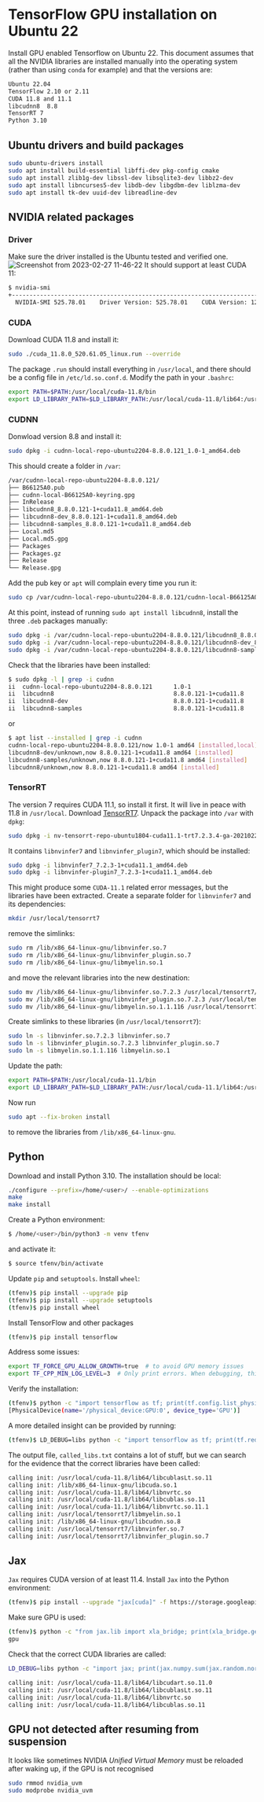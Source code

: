 # TensorFlow GPU installation on Ubuntu 22
Install GPU enabled Tensorflow on Ubuntu 22. This document assumes that all the NVIDIA libraries are installed manually into the operating system (rather than using `conda` for example) and that the versions are:
```bash
Ubuntu 22.04
TensorFlow 2.10 or 2.11
CUDA 11.8 and 11.1
libcudnn8  8.8
TensorRT 7
Python 3.10
```
## Ubuntu drivers and build packages
```bash
sudo ubuntu-drivers install
sudo apt install build-essential libffi-dev pkg-config cmake
sudo apt install zlib1g-dev libssl-dev libsqlite3-dev libbz2-dev
sudo apt install libncurses5-dev libdb-dev libgdbm-dev liblzma-dev
sudo apt install tk-dev uuid-dev libreadline-dev
```
## NVIDIA related packages
### Driver
Make sure the driver installed is the Ubuntu tested and verified one.
![Screenshot from 2023-02-27 11-46-22](https://user-images.githubusercontent.com/37543656/221555859-99025c67-c3da-457e-bc91-d27ff899f313.png)
It should support at least CUDA 11:
```bash
$ nvidia-smi    
+-----------------------------------------------------------------------------+
  NVIDIA-SMI 525.78.01    Driver Version: 525.78.01    CUDA Version: 12.0
```
### CUDA
Download CUDA 11.8 and install it:
```bash
sudo ./cuda_11.8.0_520.61.05_linux.run --override
```
The package `.run` should install everything in `/usr/local`, and there should be a config file in `/etc/ld.so.conf.d`. Modify the path in your `.bashrc`:
```bash
export PATH=$PATH:/usr/local/cuda-11.8/bin
export LD_LIBRARY_PATH=$LD_LIBRARY_PATH:/usr/local/cuda-11.8/lib64:/usr/local/cuda-11.8/extras/CUPTI/lib64
```
### CUDNN
Donwload version 8.8 and install it:
```bash
sudo dpkg -i cudnn-local-repo-ubuntu2204-8.8.0.121_1.0-1_amd64.deb
```
This should create a folder in `/var`:
```bash
/var/cudnn-local-repo-ubuntu2204-8.8.0.121/
├── B66125A0.pub
├── cudnn-local-B66125A0-keyring.gpg
├── InRelease
├── libcudnn8_8.8.0.121-1+cuda11.8_amd64.deb
├── libcudnn8-dev_8.8.0.121-1+cuda11.8_amd64.deb
├── libcudnn8-samples_8.8.0.121-1+cuda11.8_amd64.deb
├── Local.md5
├── Local.md5.gpg
├── Packages
├── Packages.gz
├── Release
└── Release.gpg
```
Add the pub key or `apt` will complain every time you run it:
```bash
sudo cp /var/cudnn-local-repo-ubuntu2204-8.8.0.121/cudnn-local-B66125A0-keyring.gpg /usr/share/keyrings/
```
At this point, instead of running `sudo apt install libcudnn8`, install the three `.deb` packages manually:
```bash
sudo dpkg -i /var/cudnn-local-repo-ubuntu2204-8.8.0.121/libcudnn8_8.8.0.121-1+cuda11.8_amd64.deb
sudo dpkg -i /var/cudnn-local-repo-ubuntu2204-8.8.0.121/libcudnn8-dev_8.8.0.121-1+cuda11.8_amd64.deb
sudo dpkg -i /var/cudnn-local-repo-ubuntu2204-8.8.0.121/libcudnn8-samples_8.8.0.121-1+cuda11.8_amd64.deb
```
Check that the libraries have been installed:
```bash
$ sudo dpkg -l | grep -i cudnn
ii  cudnn-local-repo-ubuntu2204-8.8.0.121      1.0-1                                   amd64        cudnn-local repository configuration files
ii  libcudnn8                                  8.8.0.121-1+cuda11.8                    amd64        cuDNN runtime libraries
ii  libcudnn8-dev                              8.8.0.121-1+cuda11.8                    amd64        cuDNN development libraries and headers
ii  libcudnn8-samples                          8.8.0.121-1+cuda11.8                    amd64        cuDNN samples
```
or
```bash
$ apt list --installed | grep -i cudnn
cudnn-local-repo-ubuntu2204-8.8.0.121/now 1.0-1 amd64 [installed,local]
libcudnn8-dev/unknown,now 8.8.0.121-1+cuda11.8 amd64 [installed]
libcudnn8-samples/unknown,now 8.8.0.121-1+cuda11.8 amd64 [installed]
libcudnn8/unknown,now 8.8.0.121-1+cuda11.8 amd64 [installed]
```
### TensorRT
The version 7 requires CUDA 11.1, so install it first. It will live in peace with 11.8 in `/usr/local`. Download [TensorRT7](https://developer.nvidia.com/compute/machine-learning/tensorrt/secure/7.2.3/local_repos/nv-tensorrt-repo-ubuntu1804-cuda11.1-trt7.2.3.4-ga-20210226_1-1_amd64.deb). Unpack the package into `/var` with `dpkg`:
```bash
sudo dpkg -i nv-tensorrt-repo-ubuntu1804-cuda11.1-trt7.2.3.4-ga-20210226_1-1_amd64.deb
```
It contains `libnvinfer7` and `libnvinfer_plugin7`, which should be installed:
```bash
sudo dpkg -i libnvinfer7_7.2.3-1+cuda11.1_amd64.deb
sudo dpkg -i libnvinfer-plugin7_7.2.3-1+cuda11.1_amd64.deb
```
This might produce some `CUDA-11.1` related error messages, but the libraries have been extracted. Create a separate folder for `libnvinfer7` and its dependencies:
```bash
mkdir /usr/local/tensorrt7
```
remove the simlinks:
```bash
sudo rm /lib/x86_64-linux-gnu/libnvinfer.so.7
sudo rm /lib/x86_64-linux-gnu/libnvinfer_plugin.so.7
sudo rm /lib/x86_64-linux-gnu/libmyelin.so.1
```
and move the relevant libraries into the new destination:
```bash
sudo mv /lib/x86_64-linux-gnu/libnvinfer.so.7.2.3 /usr/local/tensorrt7/
sudo mv /lib/x86_64-linux-gnu/libnvinfer_plugin.so.7.2.3 /usr/local/tensorrt7/
sudo mv /lib/x86_64-linux-gnu/libmyelin.so.1.1.116 /usr/local/tensorrt7/
```
Create simlinks to these libraries (in `/usr/local/tensorrt7`):
```bash
sudo ln -s libnvinfer.so.7.2.3 libnvinfer.so.7
sudo ln -s libnvinfer_plugin.so.7.2.3 libnvinfer_plugin.so.7
sudo ln -s libmyelin.so.1.1.116 libmyelin.so.1
```
Update the path:
```bash
export PATH=$PATH:/usr/local/cuda-11.1/bin
export LD_LIBRARY_PATH=$LD_LIBRARY_PATH:/usr/local/cuda-11.1/lib64:/usr/local/cuda-11.1/extras/CUPTI/lib64:/usr/local/tensorrt7
```
Now run
```bash
sudo apt --fix-broken install
```
to remove the libraries from `/lib/x86_64-linux-gnu`.
## Python
Download and install Python 3.10. The installation should be local:
```bash
./configure --prefix=/home/<user>/ --enable-optimizations
make
make install
```
Create a Python environment:
```bash
$ /home/<user>/bin/python3 -m venv tfenv
```
and activate it:
```bash
$ source tfenv/bin/activate
```
Update `pip` and `setuptools`. Install `wheel`:
```bash
(tfenv)$ pip install --upgrade pip
(tfenv)$ pip install --upgrade setuptools
(tfenv)$ pip install wheel
```
Install TensorFlow and other packages
```bash
(tfenv)$ pip install tensorflow
```
Address some issues:
```bash
export TF_FORCE_GPU_ALLOW_GROWTH=true  # to avoid GPU memory issues
export TF_CPP_MIN_LOG_LEVEL=3  # Only print errors. When debugging, this should set to 0
```
Verify the installation:
```bash
(tfenv)$ python -c "import tensorflow as tf; print(tf.config.list_physical_devices('GPU'))"
[PhysicalDevice(name='/physical_device:GPU:0', device_type='GPU')]
```
A more detailed insight can be provided by running:
```bash
(tfenv)$ LD_DEBUG=libs python -c "import tensorflow as tf; print(tf.reduce_sum(tf.random.normal([1000, 1000])))" > called_libs.txt 2>&1
```
The output file, `called_libs.txt` contains a lot of stuff, but we can search for the evidence that the correct libraries have been called:
```bash
calling init: /usr/local/cuda-11.8/lib64/libcublasLt.so.11
calling init: /lib/x86_64-linux-gnu/libcuda.so.1
calling init: /usr/local/cuda-11.8/lib64/libnvrtc.so
calling init: /usr/local/cuda-11.8/lib64/libcublas.so.11
calling init: /usr/local/cuda-11.1/lib64/libnvrtc.so.11.1
calling init: /usr/local/tensorrt7/libmyelin.so.1
calling init: /lib/x86_64-linux-gnu/libcudnn.so.8
calling init: /usr/local/tensorrt7/libnvinfer.so.7
calling init: /usr/local/tensorrt7/libnvinfer_plugin.so.7
```
## Jax
`Jax` requires CUDA version of at least 11.4. Install `Jax` into the Python environment:
```bash
(tfenv)$ pip install --upgrade "jax[cuda]" -f https://storage.googleapis.com/jax-releases/jax_cuda_releases.html
```
Make sure GPU is used:
```bash
(tfenv)$ python -c "from jax.lib import xla_bridge; print(xla_bridge.get_backend().platform)"
gpu
```
Check that the correct CUDA libraries are called:
```bash
LD_DEBUG=libs python -c "import jax; print(jax.numpy.sum(jax.random.normal(jax.random.PRNGKey(0),(1000, 1000))))" > jax_libs.txt 2>&1
```
```bash
calling init: /usr/local/cuda-11.8/lib64/libcudart.so.11.0
calling init: /usr/local/cuda-11.8/lib64/libcublasLt.so.11
calling init: /usr/local/cuda-11.8/lib64/libnvrtc.so
calling init: /usr/local/cuda-11.8/lib64/libcublas.so.11
```
## GPU not detected after resuming from suspension
It looks like sometimes NVIDIA _Unified Virtual Memory_ must be reloaded after waking up, if the GPU is not recognised
```bash
sudo rmmod nvidia_uvm
sudo modprobe nvidia_uvm
```
